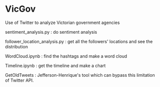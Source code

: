 # VicGov
Use of Twitter to analyze Victorian government agencies

sentiment_analysis.py : do sentiment analysis

follower_location_analysis.py : get all the followers' locations and see the distribution

WordCloud.ipynb : find the hashtags and make a word cloud

Timeline.ipynb : get the timeline and make a chart


GetOldTweets : Jefferson-Henrique's tool which can bypass this limitation of Twitter API.
